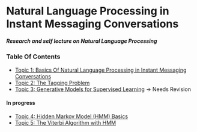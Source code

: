 # Natural Language Processing in Instant Messaging Conversations
##### Research and self lecture on Natural Language Processing


### Table Of Contents
- [Topic 1: Basics Of Natural Language Processing in Instant Messaging Conversations](https://github.com/nixxholas/nlp-exploration/blob/master/1_Basics.md)
- [Topic 2: The Tagging Problem](https://github.com/nixxholas/nlp-exploration/blob/master/2_TagProblem.md)
- [Topic 3: Generative Models for Supervised Learning](https://github.com/nixxholas/nlp-exploration/blob/master/3_GenerativeModels.md) -> Needs Revision

#### In progress
- [Topic 4: Hidden Markov Model (HMM) Basics](https://github.com/nixxholas/nlp-exploration/blob/master/4_HMMBasics.md)
- [Topic 5: The Viterbi Algorithm with HMM](https://github.com/nixxholas/nlp-exploration/blob/master/4_HMMBasics.md)
